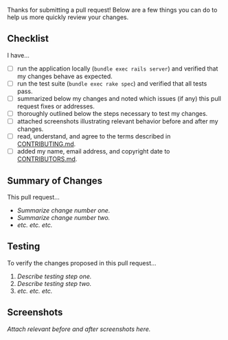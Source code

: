 Thanks for submitting a pull request! Below are a few things you can do to help us more quickly review your changes.

## Checklist

I have…

- [ ] run the application locally (`bundle exec rails server`) and verified that my changes behave as expected.
- [ ] run the test suite (`bundle exec rake spec`) and verified that all tests pass.
- [ ] summarized below my changes and noted which issues (if any) this pull request fixes or addresses.
- [ ] thoroughly outlined below the steps necessary to test my changes.
- [ ] attached screenshots illustrating relevant behavior before and after my changes.
- [ ] read, understand, and agree to the terms described in [CONTRIBUTING.md](https://github.com/deptofdefense/move.mil/blob/master/CONTRIBUTING.md).
- [ ] added my name, email address, and copyright date to [CONTRIBUTORS.md](https://github.com/deptofdefense/move.mil/blob/master/CONTRIBUTORS.md).

## Summary of Changes

This pull request…

- _Summarize change number one._
- _Summarize change number two._
- _etc. etc. etc._

## Testing

To verify the changes proposed in this pull request…

1. _Describe testing step one._
1. _Describe testing step two._
1. _etc. etc. etc._

## Screenshots

_Attach relevant before and after screenshots here._
